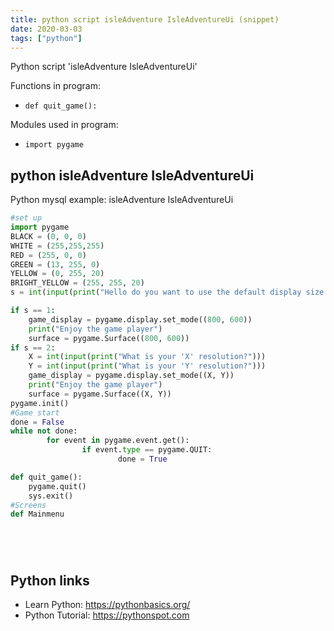```yaml
---
title: python script isleAdventure IsleAdventureUi (snippet)
date: 2020-03-03
tags: ["python"]
---
```

Python script 'isleAdventure IsleAdventureUi'

Functions in program: 
* `def quit_game():`

Modules used in program: 
* `import pygame`

## python isleAdventure IsleAdventureUi

Python mysql example: isleAdventure IsleAdventureUi

```python
#set up
import pygame
BLACK = (0, 0, 0)
WHITE = (255,255,255)
RED = (255, 0, 0)
GREEN = (13, 255, 0)
YELLOW = (0, 255, 20)
BRIGHT_YELLOW = (255, 255, 20)
s = int(input(print("Hello do you want to use the default display size of 800 by 600?\ntype 1 for yes and 2 for no")))

if s == 1:
    game_display = pygame.display.set_mode((800, 600))
    print("Enjoy the game player")
    surface = pygame.Surface((800, 600))
if s == 2:
    X = int(input(print("What is your 'X' resolution?")))
    Y = int(input(print("What is your 'Y' resolution?")))
    game_display = pygame.display.set_mode((X, Y))
    print("Enjoy the game player")
    surface = pygame.Surface((X, Y))
pygame.init()
#Game start
done = False
while not done:
        for event in pygame.event.get():
                if event.type == pygame.QUIT:
                        done = True

def quit_game():
    pygame.quit()
    sys.exit()
#Screens
def Mainmenu






```

## Python links

- Learn Python: https://pythonbasics.org/
- Python Tutorial: https://pythonspot.com
